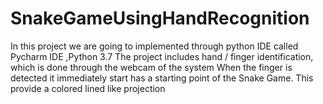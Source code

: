 # SnakeGameUsingHandRecognition
In this project we are going to implemented through python IDE called Pycharm IDE ,Python 3.7 The project includes hand / finger identification, which is done through the webcam of the system  When the finger is detected it immediately start has a starting point of the Snake Game.  This provide a colored lined like projection 
